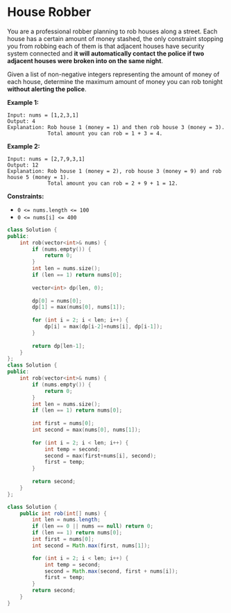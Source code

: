 # House Robber

You are a professional robber planning to rob houses along a street. Each house has a certain amount of money stashed, the only constraint stopping you from robbing each of them is that adjacent houses have security system connected and **it will automatically contact the police if two adjacent houses were broken into on the same night**.

Given a list of non-negative integers representing the amount of money of each house, determine the maximum amount of money you can rob tonight **without alerting the police**.

 

**Example 1:**

```
Input: nums = [1,2,3,1]
Output: 4
Explanation: Rob house 1 (money = 1) and then rob house 3 (money = 3).
             Total amount you can rob = 1 + 3 = 4.
```

**Example 2:**

```
Input: nums = [2,7,9,3,1]
Output: 12
Explanation: Rob house 1 (money = 2), rob house 3 (money = 9) and rob house 5 (money = 1).
             Total amount you can rob = 2 + 9 + 1 = 12.
```

 

**Constraints:**

- `0 <= nums.length <= 100`
- `0 <= nums[i] <= 400`

```c++
class Solution {
public:
    int rob(vector<int>& nums) {
        if (nums.empty()) {
            return 0;
        }
        int len = nums.size();
        if (len == 1) return nums[0];
        
        vector<int> dp(len, 0);
        
        dp[0] = nums[0];
        dp[1] = max(nums[0], nums[1]);
        
        for (int i = 2; i < len; i++) {
            dp[i] = max(dp[i-2]+nums[i], dp[i-1]);
        }
        
        return dp[len-1];
    }
};
class Solution {
public:
    int rob(vector<int>& nums) {
        if (nums.empty()) {
            return 0;
        }
        int len = nums.size();
        if (len == 1) return nums[0];
        
        int first = nums[0];
        int second = max(nums[0], nums[1]);
        
        for (int i = 2; i < len; i++) {
            int temp = second;
            second = max(first+nums[i], second);
            first = temp;
        }
        
        return second;
    }
};
```



```java
class Solution {
    public int rob(int[] nums) {
        int len = nums.length;
        if (len == 0 || nums == null) return 0;
        if (len == 1) return nums[0];
        int first = nums[0];
        int second = Math.max(first, nums[1]);

        for (int i = 2; i < len; i++) {
            int temp = second;
            second = Math.max(second, first + nums[i]);
            first = temp;
        }
        return second;
    }
}
```

